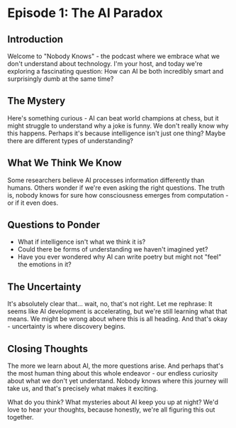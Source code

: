 # Episode 1: The AI Paradox

## Introduction

Welcome to "Nobody Knows" - the podcast where we embrace what we don't understand about
technology. I'm your host, and today we're exploring a fascinating question: How can AI be
both incredibly smart and surprisingly dumb at the same time?

## The Mystery

Here's something curious - AI can beat world champions at chess, but it might struggle to
understand why a joke is funny. We don't really know why this happens. Perhaps it's because
intelligence isn't just one thing? Maybe there are different types of understanding?

## What We Think We Know

Some researchers believe AI processes information differently than humans. Others wonder if
we're even asking the right questions. The truth is, nobody knows for sure how consciousness
emerges from computation - or if it even does.

## Questions to Ponder

- What if intelligence isn't what we think it is?
- Could there be forms of understanding we haven't imagined yet?
- Have you ever wondered why AI can write poetry but might not "feel" the emotions in it?

## The Uncertainty

It's absolutely clear that... wait, no, that's not right. Let me rephrase: It seems like AI
development is accelerating, but we're still learning what that means. We might be wrong about
where this is all heading. And that's okay - uncertainty is where discovery begins.

## Closing Thoughts

The more we learn about AI, the more questions arise. And perhaps that's the most human thing
about this whole endeavor - our endless curiosity about what we don't yet understand. Nobody
knows where this journey will take us, and that's precisely what makes it exciting.

What do you think? What mysteries about AI keep you up at night? We'd love to hear your
thoughts, because honestly, we're all figuring this out together.
